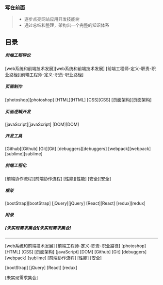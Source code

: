 ### 写在前面
>* 逐步点亮网站应用开发技能树
>* 通过总结和整理，架构出一个完整的知识体系

## 目录

##### 前端工程导论
[web系统和前端技术发展][web系统和前端技术发展]
[前端工程师-定义-职责-职业路径][前端工程师-定义-职责-职业路径]

##### 页面制作
[photoshop][photoshop]
[HTML][HTML]
[CSS][CSS]
[页面架构][页面架构]

##### 页面逻辑开发
[javaScript][javaScript]
[DOM][DOM]

##### 开发工具
[Github][Github]
[Git][Git]
[debuggers][debuggers]
[webpack][webpack]
[sublime][sublime]

##### 前端工程化
[前端协作流程][前端协作流程]
[性能][性能]
[安全][安全]

##### 框架
[bootStrap][bootStrap]
[jQuery][jQuery]
[React][React]
[redux][redux]

##### 附录

##### [未实现需求集合][未实现需求集合]

***

[web系统和前端技术发展]
[前端工程师-定义-职责-职业路径]
[photoshop]
[HTML]
[CSS]
[页面架构]
[javaScript]
[DOM]
[Github]
[Git]
[debuggers]
[webpack]
[sublime]
[前端协作流程]
[性能]
[安全]

[bootStrap]
[jQuery]
[React]
[redux]

[未实现需求集合]